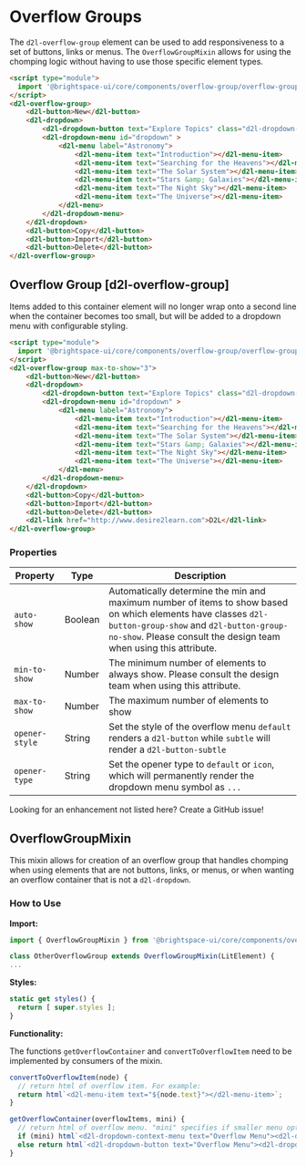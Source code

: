 # Overflow Groups
The `d2l-overflow-group` element can be used to add responsiveness to a set of buttons, links or menus. The `OverflowGroupMixin` allows for using the chomping logic without having to use those specific element types.

<!-- docs: demo autoSize:false display:block size:medium -->
```html
<script type="module">
  import '@brightspace-ui/core/components/overflow-group/overflow-group.js';
</script>
<d2l-overflow-group>
	<d2l-button>New</d2l-button>
	<d2l-dropdown>
		<d2l-dropdown-button text="Explore Topics" class="d2l-dropdown-opener"></button>
		<d2l-dropdown-menu id="dropdown" >
			<d2l-menu label="Astronomy">
				<d2l-menu-item text="Introduction"></d2l-menu-item>
				<d2l-menu-item text="Searching for the Heavens"></d2l-menu-item>
				<d2l-menu-item text="The Solar System"></d2l-menu-item>
				<d2l-menu-item text="Stars &amp; Galaxies"></d2l-menu-item>
				<d2l-menu-item text="The Night Sky"></d2l-menu-item>
				<d2l-menu-item text="The Universe"></d2l-menu-item>
			</d2l-menu>
		</d2l-dropdown-menu>
	</d2l-dropdown>
	<d2l-button>Copy</d2l-button>
	<d2l-button>Import</d2l-button>
	<d2l-button>Delete</d2l-button>
</d2l-overflow-group>
```

## Overflow Group [d2l-overflow-group]
Items added to this container element will no longer wrap onto a second line when the container becomes too small, but will be added to a dropdown menu with configurable styling.

<!-- docs: demo code properties name:d2l-overflow-group autoSize:false display:block size:medium -->
```html
<script type="module">
  import '@brightspace-ui/core/components/overflow-group/overflow-group.js';
</script>
<d2l-overflow-group max-to-show="3">
	<d2l-button>New</d2l-button>
	<d2l-dropdown>
		<d2l-dropdown-button text="Explore Topics" class="d2l-dropdown-opener"></button>
		<d2l-dropdown-menu id="dropdown" >
			<d2l-menu label="Astronomy">
				<d2l-menu-item text="Introduction"></d2l-menu-item>
				<d2l-menu-item text="Searching for the Heavens"></d2l-menu-item>
				<d2l-menu-item text="The Solar System"></d2l-menu-item>
				<d2l-menu-item text="Stars &amp; Galaxies"></d2l-menu-item>
				<d2l-menu-item text="The Night Sky"></d2l-menu-item>
				<d2l-menu-item text="The Universe"></d2l-menu-item>
			</d2l-menu>
		</d2l-dropdown-menu>
	</d2l-dropdown>
	<d2l-button>Copy</d2l-button>
	<d2l-button>Import</d2l-button>
	<d2l-button>Delete</d2l-button>
	<d2l-link href="http://www.desire2learn.com">D2L</d2l-link>
</d2l-overflow-group>
```

<!-- docs: start hidden content -->
### Properties

| Property | Type | Description |
|--|--|--|
| `auto-show` | Boolean | Automatically determine the min and maximum number of items to show based on which elements have classes `d2l-button-group-show` and `d2l-button-group-no-show`. Please consult the design team when using this attribute. |
| `min-to-show` | Number | The minimum number of elements to always show. Please consult the design team when using this attribute. |
| `max-to-show` | Number | The maximum number of elements to show |
| `opener-style` | String | Set the style of the overflow menu `default` renders a `d2l-button` while `subtle` will render a `d2l-button-subtle`|
| `opener-type` | String | Set the opener type to `default` or `icon`, which will permanently render the dropdown menu symbol as `...` |

Looking for an enhancement not listed here? Create a GitHub issue!
<!-- docs: end hidden content -->

## OverflowGroupMixin
This mixin allows for creation of an overflow group that handles chomping when using elements that are not buttons, links, or menus, or when wanting an overflow container that is not a `d2l-dropdown`.

### How to Use

**Import:**
```javascript
import { OverflowGroupMixin } from '@brightspace-ui/core/components/overflow-group/overflow-group-mixin.js';

class OtherOverflowGroup extends OverflowGroupMixin(LitElement) {
...
```

**Styles:**

```javascript
static get styles() {
  return [ super.styles ];
}
```

**Functionality:**

The functions `getOverflowContainer` and `convertToOverflowItem` need to be implemented by consumers of the mixin.

```javascript
convertToOverflowItem(node) {
  // return html of overflow item. For example:
  return html`<d2l-menu-item text="${node.text}"></d2l-menu-item>`;
}

getOverflowContainer(overflowItems, mini) {
  // return html of overflow menu. "mini" specifies if smaller menu option should be used, where applicable. For example:
  if (mini) html`<d2l-dropdown-context-menu text="Overflow Menu"><d2l-dropdown-menu>${overflowItems}</d2l-dropdown-menu></d2l-dropdown-context-menu>`;
  else return html`<d2l-dropdown-button text="Overflow Menu"><d2l-dropdown-menu>${overflowItems}</d2l-dropdown-menu></d2l-dropdown-button>`;
}
```
